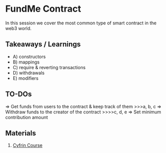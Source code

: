 # FundMe Contract

In this session we cover the most common type of smart contract in the web3 world.

## Takeaways / Learnings

- A) constructors
- B) mappings
- C) require & reverting transactions
- D) withdrawals
- E) modifiers

## TO-DOs

=> Get funds from users to the contract & keep track of them >>>a, b, c
=> Withdraw funds to the creator of the contract >>>>c, d, e
=> Set minimum contribution amount

## Materials

1. [Cyfrin Course](https://updraft.cyfrin.io/courses/solidity)
